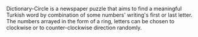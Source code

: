 Dictionary-Circle is a newspaper puzzle that aims to find a meaningful Turkish word by combination of some numbers' writing's first or last letter. The numbers arrayed in the form of a ring, letters can be chosen to clockwise or to counter-clockwise direction randomly. 
